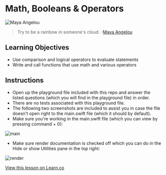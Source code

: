 # Math, Booleans & Operators

![Maya Angelou](http://i.imgur.com/kFzANc8.jpg?1)
> Try to be a rainbow in someone's cloud. -[Maya Angelou](https://en.wikipedia.org/wiki/Maya_Angelou)


## Learning Objectives

* Use comparison and logical operators to evaluate statements
* Write and call functions that use math and various operators

## Instructions

* Open up the playground file included with this repo and answer the listed questions (which you will find in the playground file) in order. 
* There are no tests associated with this playground file.
* The following two screenshots are included to assist you in case the file doesn't open right to the main.swift file (which it should by default).
* Make sure you're working in the main.swift file (which you can view by pressing command + 0):

![main](http://i.imgur.com/odAU8pd.png)
* Make sure render documentation is checked off which you can do in the Hide or show Utilities pane in the top right:

![render](http://i.imgur.com/vCIhFbZ.png)


<a href='https://learn.co/lessons/MathBoolOpLab' data-visibility='hidden'>View this lesson on Learn.co</a>
